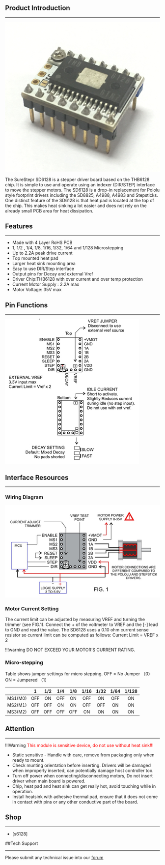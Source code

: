## Product Introduction

---

![s6128](images/s6128.jpg)

The SureStepr SD6128 is a stepper driver board based on the THB6128 chip. It is simple to use and operate using an indexer (DIR/STEP) interface to move the stepper motors. The SD6128 is a drop-in replacement for Pololu style footprint drivers including the SD8825, A4988, A4983 and Stepsticks. One distinct feature of the SD6128 is that heat pad is located at the top of the chip. This makes heat sinking a lot easier and does not rely on the already small PCB area for heat dissipation. 

## Features
---

- Made with 4 Layer RoHS PCB 
- 1, 1/2 , 1/4, 1/8, 1/16, 1/32, 1/64 and 1/128 Microstepping
- Up to 2.2A peak drive current 
- Top mounted heat pad
- Larger heat sink mounting area 
- Easy to use DIR/Step interface
- Output pins for Decay and external Vref
- Driver Chip:THB6128 with over current and over temp protection
- Current Motor Supply : 2.2A max
- Motor Voltage: 35V max


## Pin Functions

---

![s6128-pin](images/s6128-pin.jpg)

## Interface Resources
---

### Wiring Diagram

![s6128-wiring-diagram](images/s6128-wiring-diagram.jpg)

### Motor Current Setting

The current limit can be adjusted by measuring VREF and turning the trimmer (see FIG.1). Connect the + of the voltmeter to VREF and the [-] lead to GND and read the value. The SD6128 uses a 0.10 ohm current sense resistor so current limit can be computed as follows: 
Current Limit = VREF x 2

!!!warning
    DO NOT EXCEED YOUR MOTOR’S CURRENT RATING. 

### Micro-stepping

Table shows jumper settings for micro stepping.
OFF = No Jumper （0）
ON = Jumpered （1）

&nbsp;| 1| 1/2|	1/4|	1/8|	1/16|1/32 |1/64 |1/128
:---:|:---:|:---:|:---:|:---:|:---:|:---:|:---:|:---:
MS1(M0) | OFF |	ON | OFF | ON | OFF | ON |OFF | ON 
MS2(M1) | OFF |	OFF | ON | ON | OFF | OFF | ON | ON 
MS3(M2) | OFF |	OFF | OFF | OFF | ON | ON | ON | ON 

## Attention
---

!!!Warning
    <font color="red">This module is sensitive device, do not use without heat sink!!!</font>

- Static sensitive - Handle with care, remove from packaging only when ready to mount. 
- Check munting orientation before inserting. Drivers will be damaged when improperly inserted, can potentially damage host controller too. 
- Turn off power when connecting/disconnecting motors, Do not insert driver when main board is powered.
- Chip, heat pad and heat sink can get really hot, avoid touching while in operation. 
- Install heatsink with adhesive thermal pad, ensure that it does not come in contact with pins or any other conductive part of the board.

## Shop

---
- [s6128]

##Tech Support

---
Please submit any technical issue into our [forum](http://forum.fysetc.com/) 
